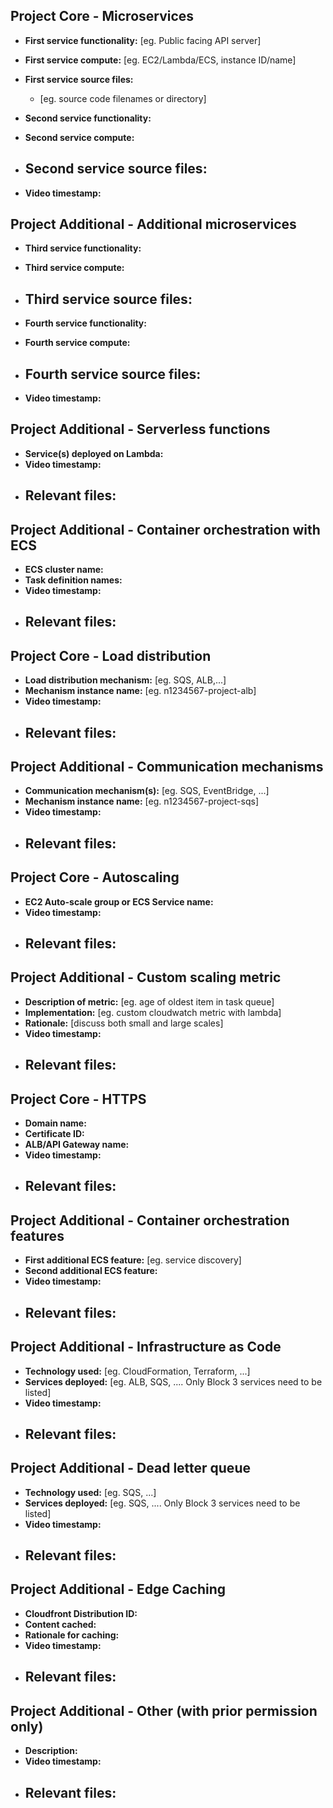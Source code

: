## Project Core - Microservices

- **First service functionality:** [eg. Public facing API server]
- **First service compute:** [eg. EC2/Lambda/ECS, instance ID/name]
- **First service source files:**
  - [eg. source code filenames or directory]

- **Second service functionality:** 
- **Second service compute:**
- **Second service source files:**
  - 

- **Video timestamp:**


## Project Additional - Additional microservices

- **Third service functionality:**
- **Third service compute:**
- **Third service source files:**
  - 

- **Fourth service functionality:**
- **Fourth service compute:**
- **Fourth service source files:**
  - 

- **Video timestamp:**


## Project Additional - Serverless functions

- **Service(s) deployed on Lambda:**
- **Video timestamp:**
- **Relevant files:**
    -


## Project Additional - Container orchestration with ECS 

- **ECS cluster name:**
- **Task definition names:**
- **Video timestamp:**
- **Relevant files:**
    -


## Project Core - Load distribution

- **Load distribution mechanism:** [eg. SQS, ALB,...]
- **Mechanism instance name:** [eg. n1234567-project-alb]
- **Video timestamp:**
- **Relevant files:**
    -


## Project Additional - Communication mechanisms

- **Communication mechanism(s):** [eg. SQS, EventBridge, ...]
- **Mechanism instance name:** [eg. n1234567-project-sqs]
- **Video timestamp:**
- **Relevant files:**
    -


## Project Core - Autoscaling

- **EC2 Auto-scale group or ECS Service name:**
- **Video timestamp:**
- **Relevant files:**
    -


## Project Additional - Custom scaling metric

- **Description of metric:** [eg. age of oldest item in task queue]
- **Implementation:** [eg. custom cloudwatch metric with lambda]
- **Rationale:** [discuss both small and large scales]
- **Video timestamp:**
- **Relevant files:**
    -


## Project Core - HTTPS

- **Domain name:**
- **Certificate ID:**
- **ALB/API Gateway name:**
- **Video timestamp:**
- **Relevant files:**
    -


## Project Additional - Container orchestration features

- **First additional ECS feature:** [eg. service discovery]
- **Second additional ECS feature:**
- **Video timestamp:**
- **Relevant files:**
    -


## Project Additional - Infrastructure as Code

- **Technology used:** [eg. CloudFormation, Terraform, ...]
- **Services deployed:** [eg. ALB, SQS, ....  Only Block 3 services need to be listed]
- **Video timestamp:**
- **Relevant files:**
    -


## Project Additional - Dead letter queue

- **Technology used:** [eg. SQS, ...]
- **Services deployed:** [eg. SQS, ....  Only Block 3 services need to be listed]
- **Video timestamp:**
- **Relevant files:**
    -


## Project Additional - Edge Caching

- **Cloudfront Distribution ID:**
- **Content cached:**
- **Rationale for caching:**
- **Video timestamp:**
- **Relevant files:**
    -


## Project Additional - Other (with prior permission only)

- **Description:**
- **Video timestamp:**
- **Relevant files:**
    -
